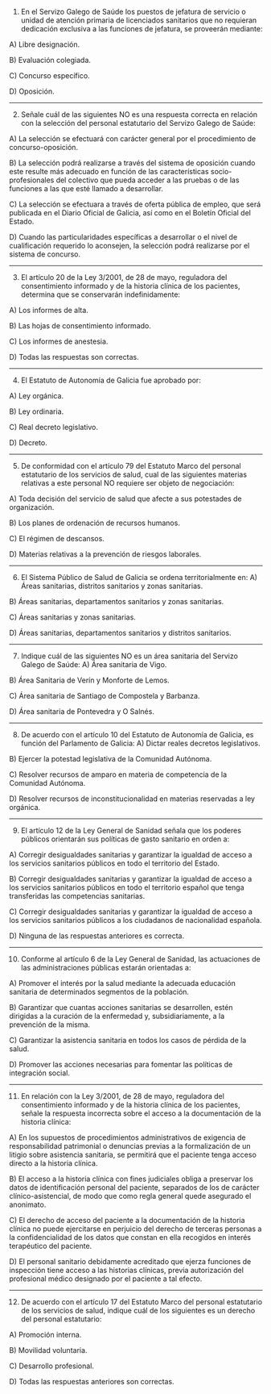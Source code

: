 1. En el Servizo Galego de Saúde los puestos de jefatura de servicio o unidad de atención primaria de
licenciados sanitarios que no requieran dedicación exclusiva a las funciones de jefatura, se proveerán
mediante:

A) Libre designación.

B) Evaluación colegiada.

C) Concurso específico.

D) Oposición.

---

2. Señale cuál de las siguientes NO es una respuesta correcta en relación con la selección del personal
estatutario del Servizo Galego de Saúde:

A) La selección se efectuará con carácter general por el procedimiento de concurso-oposición.

B) La selección podrá realizarse a través del sistema de oposición cuando este resulte más adecuado en
función de las características socio-profesionales del colectivo que pueda acceder a las pruebas o de las
funciones a las que esté llamado a desarrollar.

C) La selección se efectuara a través de oferta pública de empleo, que será publicada en el Diario Oficial de
Galicia, así como en el Boletín Oficial del Estado.

D) Cuando las particularidades específicas a desarrollar o el nivel de cualificación requerido lo aconsejen, la selección podrá realizarse por el sistema de concurso.

---

3. El artículo 20 de la Ley 3/2001, de 28 de mayo, reguladora del consentimiento informado y de la historia
clínica de los pacientes, determina que se conservarán indefinidamente:

A) Los informes de alta.

B) Las hojas de consentimiento informado.

C) Los informes de anestesia.

D) Todas las respuestas son correctas.

---

4. El Estatuto de Autonomía de Galicia fue aprobado por:

A) Ley orgánica.

B) Ley ordinaria.

C) Real decreto legislativo.

D) Decreto.

---

5. De conformidad con el artículo 79 del Estatuto Marco del personal estatutario de los servicios de salud, cual de las siguientes materias relativas a este personal NO requiere ser objeto de negociación:

A) Toda decisión del servicio de salud que afecte a sus potestades de organización.

B) Los planes de ordenación de recursos humanos.

C) El régimen de descansos.

D) Materias relativas a la prevención de riesgos laborales.

---

6. El Sistema Público de Salud de Galicia se ordena territorialmente en:
A) Áreas sanitarias, distritos sanitarios y zonas sanitarias.

B) Áreas sanitarias, departamentos sanitarios y zonas sanitarias.

C) Áreas sanitarias y zonas sanitarias.

D) Áreas sanitarias, departamentos sanitarios y distritos sanitarios.

---

7. Indique cuál de las siguientes NO es un área sanitaria del Servizo Galego de Saúde:
A) Área sanitaria de Vigo.

B) Área Sanitaria de Verín y Monforte de Lemos.

C) Área sanitaria de Santiago de Compostela y Barbanza.

D) Área sanitaria de Pontevedra y O Salnés.

---

8. De acuerdo con el artículo 10 del Estatuto de Autonomía de Galicia, es función del Parlamento de Galicia:
A) Dictar reales decretos legislativos.

B) Ejercer la potestad legislativa de la Comunidad Autónoma.

C) Resolver recursos de amparo en materia de competencia de la Comunidad Autónoma.

D) Resolver recursos de inconstitucionalidad en materias reservadas a ley orgánica.

---

9. El artículo 12 de la Ley General de Sanidad señala que los poderes públicos orientarán sus políticas de gasto sanitario en orden a:

A) Corregir desigualdades sanitarias y garantizar la igualdad de acceso a los servicios sanitarios públicos en todo el territorio del Estado.

B) Corregir desigualdades sanitarias y garantizar la igualdad de acceso a los servicios sanitarios públicos en todo el territorio español que tenga transferidas las competencias sanitarias.

C) Corregir desigualdades sanitarias y garantizar la igualdad de acceso a los servicios sanitarios públicos a los ciudadanos de nacionalidad española.

D) Ninguna de las respuestas anteriores es correcta.

---

10. Conforme al artículo 6 de la Ley General de Sanidad, las actuaciones de las administraciones públicas
estarán orientadas a:

A) Promover el interés por la salud mediante la adecuada educación sanitaria de determinados segmentos de la
población.

B) Garantizar que cuantas acciones sanitarias se desarrollen, estén dirigidas a la curación de la enfermedad y, subsidiariamente, a la prevención de la misma.

C) Garantizar la asistencia sanitaria en todos los casos de pérdida de la salud.

D) Promover las acciones necesarias para fomentar las políticas de integración social.

---

11. En relación con la Ley 3/2001, de 28 de mayo, reguladora del consentimiento informado y de la historia
clínica de los pacientes, señale la respuesta incorrecta sobre el acceso a la documentación de la historia
clínica:

A) En los supuestos de procedimientos administrativos de exigencia de responsabilidad patrimonial o
denuncias previas a la formalización de un litigio sobre asistencia sanitaria, se permitirá que el paciente tenga acceso directo a la historia clínica.

B) El acceso a la historia clínica con fines judiciales obliga a preservar los datos de identificación personal del paciente, separados de los de carácter clínico-asistencial, de modo que como regla general quede asegurado
el anonimato.

C) El derecho de acceso del paciente a la documentación de la historia clínica no puede ejercitarse en perjuicio del derecho de terceras personas a la confidencialidad de los datos que constan en ella recogidos en interés terapéutico del paciente.

D) El personal sanitario debidamente acreditado que ejerza funciones de inspección tiene acceso a las historias clínicas, previa autorización del profesional médico designado por el paciente a tal efecto.

---

12. De acuerdo con el artículo 17 del Estatuto Marco del personal estatutario de los servicios de salud, indique cuál de los siguientes es un derecho del personal estatutario:

A) Promoción interna.

B) Movilidad voluntaria.

C) Desarrollo profesional.

D) Todas las respuestas anteriores son correctas.
